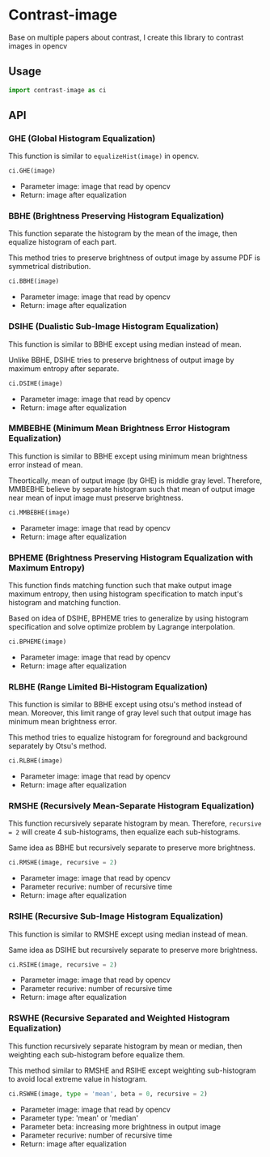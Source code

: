 # Contrast-image

Base on multiple papers about contrast, I create this library to contrast images in opencv

## Usage

```python
import contrast-image as ci
```

## API

### GHE (Global Histogram Equalization)

This function is similar to ```equalizeHist(image)``` in opencv.

```python
ci.GHE(image)
```

- Parameter image: image that read by opencv
- Return: image after equalization

### BBHE (Brightness Preserving Histogram Equalization)

This function separate the histogram by the mean of the image, then equalize histogram of each part.

This method tries to preserve brightness of output image by assume PDF is symmetrical distribution.

```python
ci.BBHE(image)
```

- Parameter image: image that read by opencv
- Return: image after equalization

### DSIHE (Dualistic Sub-Image Histogram Equalization)

This function is similar to BBHE except using median instead of mean.

Unlike BBHE, DSIHE tries to preserve brightness of output image by maximum entropy after separate.

```python
ci.DSIHE(image)
```

- Parameter image: image that read by opencv
- Return: image after equalization

### MMBEBHE (Minimum Mean Brightness Error Histogram Equalization)

This function is similar to BBHE except using minimum mean brightness error instead of mean.

Theortically, mean of output image (by GHE) is middle gray level. Therefore, MMBEBHE believe by separate histogram such that mean of output image near mean of input image must preserve brightness.

```python
ci.MMBEBHE(image)
```

- Parameter image: image that read by opencv
- Return: image after equalization

### BPHEME (Brightness Preserving Histogram Equalization with Maximum Entropy)

This function finds matching function such that make output image maximum entropy, then using histogram specification to match input's histogram and matching function.

Based on idea of DSIHE, BPHEME tries to generalize by using histogram specification and solve optimize problem by Lagrange interpolation.

```python
ci.BPHEME(image)
```

- Parameter image: image that read by opencv
- Return: image after equalization

### RLBHE (Range Limited Bi-Histogram Equalization)

This function is similar to BBHE except using otsu's method instead of mean. Moreover, this limit range of gray level such that output image has minimum mean brightness error.

This method tries to equalize histogram for foreground and background separately by Otsu's method.

```python
ci.RLBHE(image)
```

- Parameter image: image that read by opencv
- Return: image after equalization

### RMSHE (Recursively Mean-Separate Histogram Equalization)

This function recursively separate histogram by mean. Therefore, ```recursive = 2``` will create 4 sub-histograms, then equalize each sub-histograms.

Same idea as BBHE but recursively separate to preserve more brightness.

```python
ci.RMSHE(image, recursive = 2)
```

- Parameter image: image that read by opencv
- Parameter recurive: number of recursive time
- Return: image after equalization

### RSIHE (Recursive Sub-Image Histogram Equalization)

This function is similar to RMSHE except using median instead of mean.

Same idea as DSIHE but recursively separate to preserve more brightness.

```python
ci.RSIHE(image, recursive = 2)
```

- Parameter image: image that read by opencv
- Parameter recurive: number of recursive time
- Return: image after equalization

### RSWHE (Recursive Separated and Weighted Histogram Equalization)

This function recursively separate histogram by mean or median, then weighting each sub-histogram before equalize them.

This method similar to RMSHE and RSIHE except weighting sub-histogram to avoid local extreme value in histogram.

```python
ci.RSWHE(image, type = 'mean', beta = 0, recursive = 2)
```

- Parameter image: image that read by opencv
- Parameter type: 'mean' or 'median'
- Parameter beta: increasing more brightness in output image
- Parameter recurive: number of recursive time
- Return: image after equalization